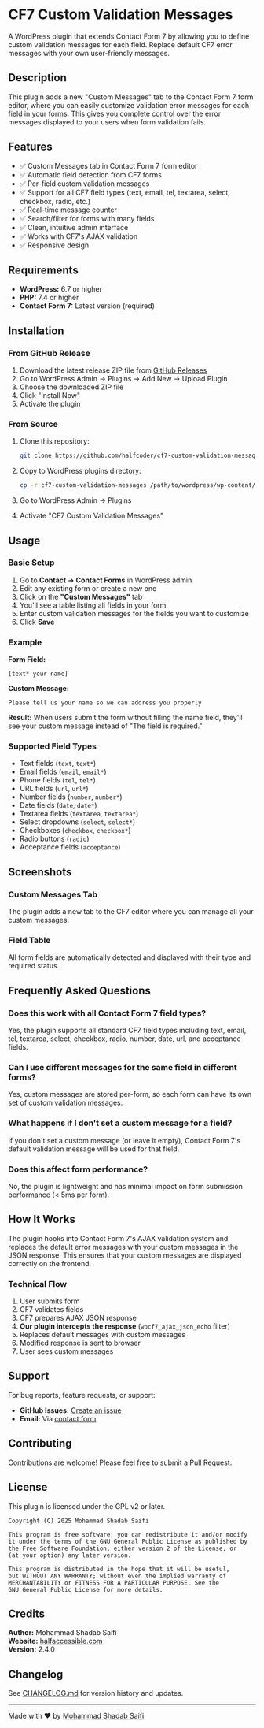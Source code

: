 # CF7 Custom Validation Messages

A WordPress plugin that extends Contact Form 7 by allowing you to define custom validation messages for each field. Replace default CF7 error messages with your own user-friendly messages.

## Description

This plugin adds a new "Custom Messages" tab to the Contact Form 7 form editor, where you can easily customize validation error messages for each field in your forms. This gives you complete control over the error messages displayed to your users when form validation fails.

## Features

- ✅ Custom Messages tab in Contact Form 7 form editor
- ✅ Automatic field detection from CF7 forms
- ✅ Per-field custom validation messages
- ✅ Support for all CF7 field types (text, email, tel, textarea, select, checkbox, radio, etc.)
- ✅ Real-time message counter
- ✅ Search/filter for forms with many fields
- ✅ Clean, intuitive admin interface
- ✅ Works with CF7's AJAX validation
- ✅ Responsive design

## Requirements

- **WordPress:** 6.7 or higher
- **PHP:** 7.4 or higher
- **Contact Form 7:** Latest version (required)

## Installation

### From GitHub Release

1. Download the latest release ZIP file from [GitHub Releases](https://github.com/halfcoder/cf7-custom-validation-messages/releases)
2. Go to WordPress Admin → Plugins → Add New → Upload Plugin
3. Choose the downloaded ZIP file
4. Click "Install Now"
5. Activate the plugin

### From Source

1. Clone this repository:
   ```bash
   git clone https://github.com/halfcoder/cf7-custom-validation-messages.git
   ```

2. Copy to WordPress plugins directory:
   ```bash
   cp -r cf7-custom-validation-messages /path/to/wordpress/wp-content/plugins/
   ```

3. Go to WordPress Admin → Plugins
4. Activate "CF7 Custom Validation Messages"

## Usage

### Basic Setup

1. Go to **Contact → Contact Forms** in WordPress admin
2. Edit any existing form or create a new one
3. Click on the **"Custom Messages"** tab
4. You'll see a table listing all fields in your form
5. Enter custom validation messages for the fields you want to customize
6. Click **Save**

### Example

**Form Field:**
```
[text* your-name]
```

**Custom Message:**
```
Please tell us your name so we can address you properly
```

**Result:** When users submit the form without filling the name field, they'll see your custom message instead of "The field is required."

### Supported Field Types

- Text fields (`text`, `text*`)
- Email fields (`email`, `email*`)
- Phone fields (`tel`, `tel*`)
- URL fields (`url`, `url*`)
- Number fields (`number`, `number*`)
- Date fields (`date`, `date*`)
- Textarea fields (`textarea`, `textarea*`)
- Select dropdowns (`select`, `select*`)
- Checkboxes (`checkbox`, `checkbox*`)
- Radio buttons (`radio`)
- Acceptance fields (`acceptance`)

## Screenshots

### Custom Messages Tab
The plugin adds a new tab to the CF7 editor where you can manage all your custom messages.

### Field Table
All form fields are automatically detected and displayed with their type and required status.

## Frequently Asked Questions

### Does this work with all Contact Form 7 field types?

Yes, the plugin supports all standard CF7 field types including text, email, tel, textarea, select, checkbox, radio, number, date, url, and acceptance fields.

### Can I use different messages for the same field in different forms?

Yes, custom messages are stored per-form, so each form can have its own set of custom validation messages.

### What happens if I don't set a custom message for a field?

If you don't set a custom message (or leave it empty), Contact Form 7's default validation message will be used for that field.

### Does this affect form performance?

No, the plugin is lightweight and has minimal impact on form submission performance (< 5ms per form).

## How It Works

The plugin hooks into Contact Form 7's AJAX validation system and replaces the default error messages with your custom messages in the JSON response. This ensures that your custom messages are displayed correctly on the frontend.

### Technical Flow

1. User submits form
2. CF7 validates fields
3. CF7 prepares AJAX JSON response
4. **Our plugin intercepts the response** (`wpcf7_ajax_json_echo` filter)
5. Replaces default messages with custom messages
6. Modified response is sent to browser
7. User sees custom messages

## Support

For bug reports, feature requests, or support:

- **GitHub Issues:** [Create an issue](https://github.com/halfcoder/cf7-custom-validation-messages/issues)
- **Email:** Via [contact form](https://halfaccessible.com/contact/)

## Contributing

Contributions are welcome! Please feel free to submit a Pull Request.

## License

This plugin is licensed under the GPL v2 or later.

```
Copyright (C) 2025 Mohammad Shadab Saifi

This program is free software; you can redistribute it and/or modify
it under the terms of the GNU General Public License as published by
the Free Software Foundation; either version 2 of the License, or
(at your option) any later version.

This program is distributed in the hope that it will be useful,
but WITHOUT ANY WARRANTY; without even the implied warranty of
MERCHANTABILITY or FITNESS FOR A PARTICULAR PURPOSE. See the
GNU General Public License for more details.
```

## Credits

**Author:** Mohammad Shadab Saifi  
**Website:** [halfaccessible.com](https://halfaccessible.com/)  
**Version:** 2.4.0

## Changelog

See [CHANGELOG.md](CHANGELOG.md) for version history and updates.

---

Made with ❤️ by [Mohammad Shadab Saifi](https://halfaccessible.com/)
